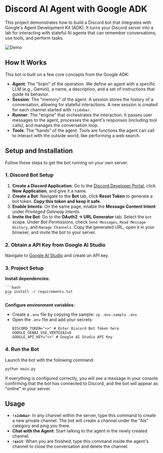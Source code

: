 # Discord AI Agent with Google ADK

This project demonstrates how to build a Discord bot that integrates with Google's Agent Development Kit (ADK). It turns your Discord server into a lab for interacting with stateful AI agents that can remember conversations, use tools, and perform tasks.

![Demo](./images/full_demo.gif)

## How It Works

This bot is built on a few core concepts from the Google ADK:

-   **Agent**: The "brain" of the operation. We define an agent with a specific LLM (e.g., Gemini), a name, a description, and a set of instructions that guide its behavior.
-   **Session**: The "memory" of the agent. A session stores the history of a conversation, allowing for stateful interactions. A new session is created for each channel started with `!sidebar`.
-   **Runner**: The "engine" that orchestrates the interaction. It passes user messages to the agent, processes the agent's responses (including tool calls), and manages the conversation loop.
-   **Tools**: The "hands" of the agent. Tools are functions the agent can call to interact with the outside world, like performing a web search.

## Setup and Installation

Follow these steps to get the bot running on your own server.

### 1. Discord Bot Setup

1.  **Create a Discord Application**: Go to the [Discord Developer Portal](https://discord.com/developers/applications), click **New Application**, and give it a name.
2.  **Create a Bot**: Navigate to the **Bot** tab, click **Reset Token** to generate a bot token. **Copy this token and keep it safe.**
3.  **Enable Intents**: On the same page, enable the **Message Content Intent** under *Privileged Gateway Intents*.
4.  **Invite the Bot**: Go to the **OAuth2 -> URL Generator** tab. Select the `bot` scope. Under *Bot Permissions*, check `Send Messages`, `Read Message History`, and `Manage Channels`. Copy the generated URL, open it in your browser, and invite the bot to your server.

### 2. Obtain a API Key from Google AI Studio

Navigate to [Google AI Studio](https://aistudio.google.com/apikey) and create an API key.

### 3. Project Setup

**Install dependencies:**

    ```bash
    pip install -r requirements.txt
    ```

**Configure environment variables:**

-   Create a `.env` file by copying the sample: `cp .env.sample .env`
-   Open the `.env` file and add your secrets:
    ```
    DISCORD_TOKEN="<>" # Enter Discord Bot Token here
    GOOGLE_GENAI_USE_VERTEXAI=0
    GOOGLE_API_KEY="<>" # Google AI Studio API Key
    ```

### 4. Run the Bot

Launch the bot with the following command:

```bash
python main.py
```

If everything is configured correctly, you will see a message in your console confirming that the bot has connected to Discord, and the bot will appear as "online" in your server.

## Usage

-   **`!sidebar`**: In any channel within the server, type this command to create a new private channel. The bot will create a channel under the "AIs" category and ping you there.
-   **Chat with the Agent**: Start talking to the agent in the newly created channel.
-   **`!exit`**: When you are finished, type this command inside the agent's channel to close the conversation and delete the channel.
